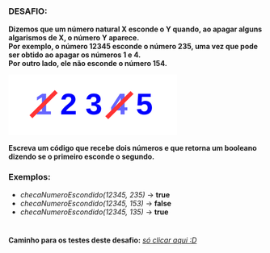 #

<h3>DESAFIO:</h3>

**Dizemos que um número natural X esconde o Y quando, ao apagar alguns algarismos de X, o número Y aparece.**
<br>
**Por exemplo, o número 12345 esconde o número 235, uma vez que pode ser obtido ao apagar os números 1 e 4.**
<br>
**Por outro lado, ele não esconde o número 154.**

![imagem do desafio 6](https://github.com/jeffersontavaresdm/desafios/blob/main/src/main/resources/desafio_06-img.png)

**Escreva um código que recebe dois números e que retorna um booleano dizendo se o primeiro esconde o segundo.**

<h3>Exemplos:</h3>

- _checaNumeroEscondido(12345, 235)_ → **true**
- _checaNumeroEscondido(12345, 153)_ → **false**
- _checaNumeroEscondido(12345, 135)_ → **true**

#

**Caminho para os testes deste desafio:** [_só clicar aqui :D_](https://github.com/jeffersontavaresdm/desafios/tree/main/src/test/java/desafios/desafio_06)